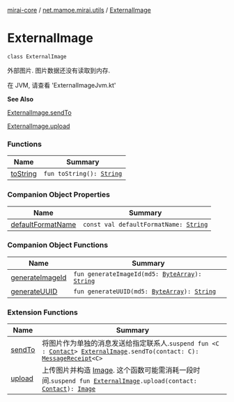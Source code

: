 [mirai-core](../../index.md) / [net.mamoe.mirai.utils](../index.md) / [ExternalImage](./index.md)

# ExternalImage

`class ExternalImage`

外部图片. 图片数据还没有读取到内存.

在 JVM, 请查看 'ExternalImageJvm.kt'

**See Also**

[ExternalImage.sendTo](../send-to.md)

[ExternalImage.upload](../upload.md)

### Functions

| Name | Summary |
|---|---|
| [toString](to-string.md) | `fun toString(): `[`String`](https://kotlinlang.org/api/latest/jvm/stdlib/kotlin/-string/index.html) |

### Companion Object Properties

| Name | Summary |
|---|---|
| [defaultFormatName](default-format-name.md) | `const val defaultFormatName: `[`String`](https://kotlinlang.org/api/latest/jvm/stdlib/kotlin/-string/index.html) |

### Companion Object Functions

| Name | Summary |
|---|---|
| [generateImageId](generate-image-id.md) | `fun generateImageId(md5: `[`ByteArray`](https://kotlinlang.org/api/latest/jvm/stdlib/kotlin/-byte-array/index.html)`): `[`String`](https://kotlinlang.org/api/latest/jvm/stdlib/kotlin/-string/index.html) |
| [generateUUID](generate-u-u-i-d.md) | `fun generateUUID(md5: `[`ByteArray`](https://kotlinlang.org/api/latest/jvm/stdlib/kotlin/-byte-array/index.html)`): `[`String`](https://kotlinlang.org/api/latest/jvm/stdlib/kotlin/-string/index.html) |

### Extension Functions

| Name | Summary |
|---|---|
| [sendTo](../send-to.md) | 将图片作为单独的消息发送给指定联系人.`suspend fun <C : `[`Contact`](../../net.mamoe.mirai.contact/-contact/index.md)`> `[`ExternalImage`](./index.md)`.sendTo(contact: C): `[`MessageReceipt`](../../net.mamoe.mirai.message/-message-receipt/index.md)`<C>` |
| [upload](../upload.md) | 上传图片并构造 [Image](../../net.mamoe.mirai.message.data/-image/index.md). 这个函数可能需消耗一段时间.`suspend fun `[`ExternalImage`](./index.md)`.upload(contact: `[`Contact`](../../net.mamoe.mirai.contact/-contact/index.md)`): `[`Image`](../../net.mamoe.mirai.message.data/-image/index.md) |
